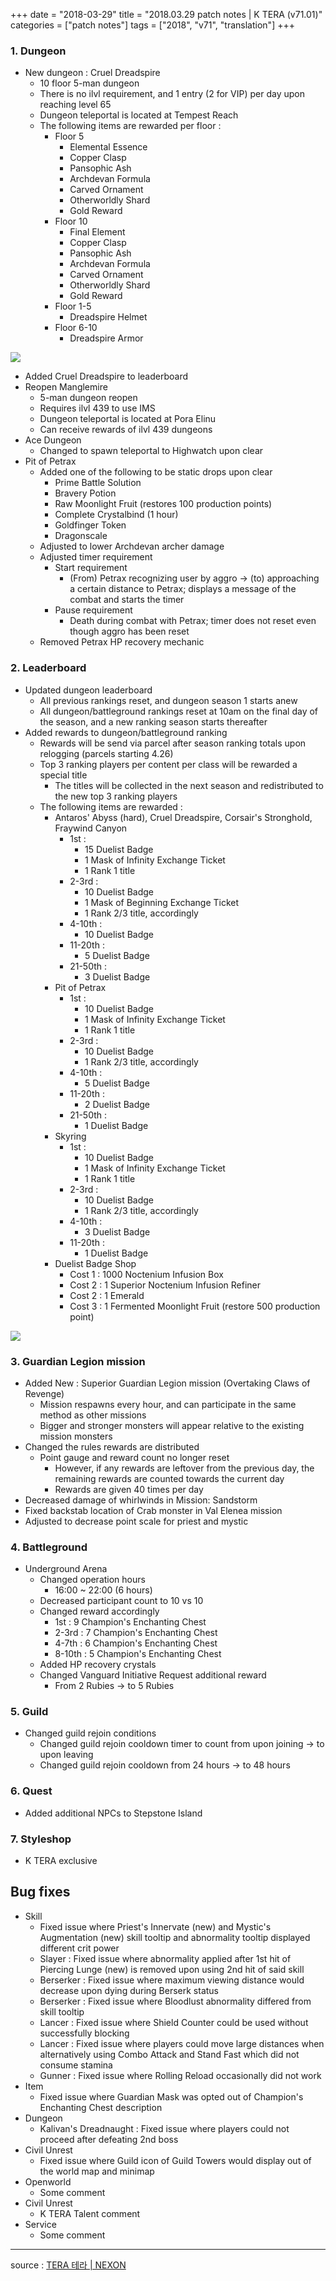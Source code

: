 +++
date = "2018-03-29"
title = "2018.03.29 patch notes | K TERA (v71.01)"
categories = ["patch notes"]
tags = ["2018", "v71", "translation"]
+++

### 1. Dungeon
- New dungeon : Cruel Dreadspire
  - 10 floor 5-man dungeon
  - There is no ilvl requirement, and 1 entry (2 for VIP) per day upon reaching level 65
  - Dungeon teleportal is located at Tempest Reach
  - The following items are rewarded per floor :
    - Floor 5
      - Elemental Essence
      - Copper Clasp
      - Pansophic Ash
      - Archdevan Formula
      - Carved Ornament
      - Otherworldly Shard
      - Gold Reward
    - Floor 10
      - Final Element
      - Copper Clasp
      - Pansophic Ash
      - Archdevan Formula
      - Carved Ornament
      - Otherworldly Shard
      - Gold Reward
    - Floor 1-5
      - Dreadspire Helmet
    - Floor 6-10
      - Dreadspire Armor

![](/images/patch/v71-01_1.png)

  - Added Cruel Dreadspire to leaderboard
- Reopen Manglemire
  - 5-man dungeon reopen
  - Requires ilvl 439 to use IMS
  - Dungeon teleportal is located at Pora Elinu
  - Can receive rewards of ilvl 439 dungeons
- Ace Dungeon
  - Changed to spawn teleportal to Highwatch upon clear
- Pit of Petrax
  - Added one of the following to be static drops upon clear
    - Prime Battle Solution
    - Bravery Potion
    - Raw Moonlight Fruit (restores 100 production points)
    - Complete Crystalbind (1 hour)
    - Goldfinger Token
    - Dragonscale
  - Adjusted to lower Archdevan archer damage
  - Adjusted timer requirement
    - Start requirement
      - (From) Petrax recognizing user by aggro -> (to) approaching a certain distance to Petrax; displays a message of the combat and starts the timer
    - Pause requirement
      - Death during combat with Petrax; timer does not reset even though aggro has been reset
  - Removed Petrax HP recovery mechanic

### 2. Leaderboard
- Updated dungeon leaderboard
  - All previous rankings reset, and dungeon season 1 starts anew
  - All dungeon/battleground rankings reset at 10am on the final day of the season, and a new ranking season starts thereafter
- Added rewards to dungeon/battleground ranking
  - Rewards will be send via parcel after season ranking totals upon relogging (parcels starting 4.26)
  - Top 3 ranking players per content per class will be rewarded a special title
    - The titles will be collected in the next season and redistributed to the new top 3 ranking players
  - The following items are rewarded :
    - Antaros' Abyss (hard), Cruel Dreadspire, Corsair's Stronghold, Fraywind Canyon
      - 1st :
        - 15 Duelist Badge
        - 1 Mask of Infinity Exchange Ticket
        - 1 Rank 1 title
      - 2-3rd : 
        - 10 Duelist Badge
        - 1 Mask of Beginning Exchange Ticket
        - 1 Rank 2/3 title, accordingly
      - 4-10th :
        - 10 Duelist Badge
      - 11-20th :
        - 5 Duelist Badge
      - 21-50th : 
        - 3 Duelist Badge
    - Pit of Petrax
      - 1st :
        - 10 Duelist Badge
        - 1 Mask of Infinity Exchange Ticket
        - 1 Rank 1 title
      - 2-3rd :
        - 10 Duelist Badge
        - 1 Rank 2/3 title, accordingly
      - 4-10th :
        - 5 Duelist Badge
      - 11-20th :
        - 2 Duelist Badge
      - 21-50th :
        - 1 Duelist Badge
    - Skyring
      - 1st :
        - 10 Duelist Badge
        - 1 Mask of Infinity Exchange Ticket
        - 1 Rank 1 title
      - 2-3rd :
        - 10 Duelist Badge
        - 1 Rank 2/3 title, accordingly
      - 4-10th :
        - 3 Duelist Badge
      - 11-20th :
        - 1 Duelist Badge
    - Duelist Badge Shop
      - Cost 1 : 1000 Noctenium Infusion Box
      - Cost 2 : 1 Superior Noctenium Infusion Refiner
      - Cost 2 : 1 Emerald
      - Cost 3 : 1 Fermented Moonlight Fruit (restore 500 production point)

![](/images/patch/v71-01_2.png)

### 3. Guardian Legion mission
- Added New : Superior Guardian Legion mission (Overtaking Claws of Revenge)
  - Mission respawns every hour, and can participate in the same method as other missions
  - Bigger and stronger monsters will appear relative to the existing mission monsters
- Changed the rules rewards are distributed
  - Point gauge and reward count no longer reset
    - However, if any rewards are leftover from the previous day, the remaining rewards are counted towards the current day
    - Rewards are given 40 times per day
- Decreased damage of whirlwinds in Mission: Sandstorm
- Fixed backstab location of Crab monster in Val Elenea mission
- Adjusted to decrease point scale for priest and mystic

### 4. Battleground
- Underground Arena
  - Changed operation hours
    - 16:00 ~ 22:00 (6 hours)
  - Decreased participant count to 10 vs 10
  - Changed reward accordingly
    - 1st : 9 Champion's Enchanting Chest
    - 2-3rd : 7 Champion's Enchanting Chest
    - 4-7th : 6 Champion's Enchanting Chest
    - 8-10th : 5 Champion's Enchanting Chest
  - Added HP recovery crystals
  - Changed Vanguard Initiative Request additional reward
    - From 2 Rubies -> to 5 Rubies

### 5. Guild
- Changed guild rejoin conditions
  - Changed guild rejoin cooldown timer to count from upon joining -> to upon leaving
  - Changed guild rejoin cooldown from 24 hours -> to 48 hours

### 6. Quest
- Added additional NPCs to Stepstone Island

### 7. Styleshop
- K TERA exclusive

## Bug fixes

- Skill
  - Fixed issue where Priest's Innervate (new) and Mystic's Augmentation (new) skill tooltip and abnormality tooltip displayed different crit power
  - Slayer : Fixed issue where abnormality applied after 1st hit of Piercing Lunge (new) is removed upon using 2nd hit of said skill
  - Berserker : Fixed issue where maximum viewing distance would decrease upon dying during Berserk status
  - Berserker : Fixed issue where Bloodlust abnormality differed from skill tooltip
  - Lancer : Fixed issue where Shield Counter could be used without successfully blocking
  - Lancer : Fixed issue where players could move large distances when alternatively using Combo Attack and Stand Fast which did not consume stamina
  - Gunner : Fixed issue where Rolling Reload occasionally did not work
- Item
  - Fixed issue where Guardian Mask was opted out of Champion's Enchanting Chest description
- Dungeon
  - Kalivan's Dreadnaught : Fixed issue where players could not proceed after defeating 2nd boss
- Civil Unrest
  - Fixed issue where Guild icon of Guild Towers would display out of the world map and minimap
- Openworld
  - Some comment
- Civil Unrest
  - K TERA Talent comment
- Service
  - Some comment

----

source : [TERA 테라 | NEXON](http://tera.nexon.com/news/update/view.aspx?n4articlesn=325)
